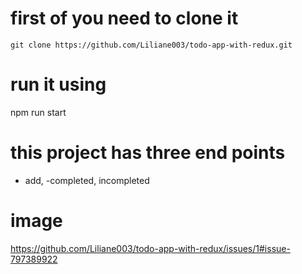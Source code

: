 # first of you need to clone it 
`git clone https://github.com/Liliane003/todo-app-with-redux.git`
# run it using 
npm run start
# this project has three end points 
- add, -completed, incompleted
# image
https://github.com/Liliane003/todo-app-with-redux/issues/1#issue-797389922

